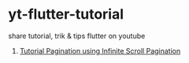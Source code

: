 # yt-flutter-tutorial
share tutorial, trik &amp; tips flutter on youtube

1. [Tutorial Pagination using Infinite Scroll Pagination](https://github.com/Goggxi/yt-flutter-tutorial/tree/pagination/pagination)
